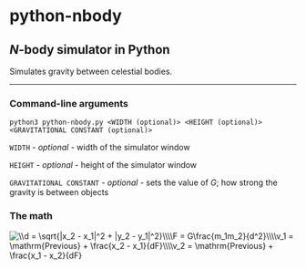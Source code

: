 # python-nbody

## *N*-body simulator in Python

Simulates gravity between celestial bodies.

---

### Command-line arguments
```
python3 python-nbody.py <WIDTH (optional)> <HEIGHT (optional)> <GRAVITATIONAL CONSTANT (optional)>
```
```WIDTH``` - *optional* - width of the simulator window

```HEIGHT``` - *optional* - height of the simulator window

```GRAVITATIONAL CONSTANT``` - *optional* - sets the value of *G*; how strong the gravity is between objects

### The math
<img src="https://latex.codecogs.com/png.image?\dpi{250}&space;\\d&space;=&space;\sqrt{|x_2&space;-&space;x_1|^2&space;&plus;&space;|y_2&space;-&space;y_1|^2}\\\\F&space;=&space;G\frac{m_1m_2}{d^2}\\\\v_1&space;=&space;\mathrm{Previous}&space;&plus;&space;\frac{x_2&space;-&space;x_1}{dF}\\\\v_2&space;=&space;\mathrm{Previous}&space;&plus;&space;\frac{x_1&space;-&space;x_2}{dF}&space;" title="\\d = \sqrt{|x_2 - x_1|^2 + |y_2 - y_1|^2}\\\\F = G\frac{m_1m_2}{d^2}\\\\v_1 = \mathrm{Previous} + \frac{x_2 - x_1}{dF}\\\\v_2 = \mathrm{Previous} + \frac{x_1 - x_2}{dF} " />
